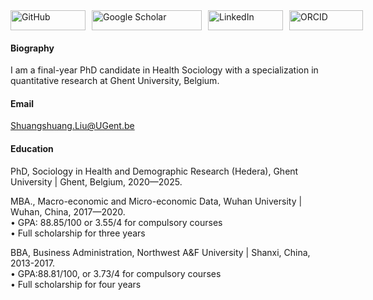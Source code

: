 <div style="display: flex; align-items: center;">
    <!-- GitHub -->
    <a href="https://github.com/ShuangshuangLiu66" target="_blank" style="margin-right: 10px;">
        <img src="https://img.shields.io/badge/-GitHub-8a2be2?logo=github&style=social" alt="GitHub" style="width: 120px; height: 32px; border: none;">
    </a>  
    <!-- Google Scholar -->
    <a href="https://scholar.google.com/citations?user=QixTVvQAAAAJ&hl=en&oi=ao" target="_blank" style="margin-right: 10px;">
        <img src="https://img.shields.io/badge/-Google%20Scholar-blue?logo=googlescholar&style=social" alt="Google Scholar" style="width: 176px; height: 32px; border: none;">
    </a>  
    <!-- LinkedIn -->
    <a href="https://www.linkedin.com/in/shuangshuang-liu-a6331022a" target="_blank" style="margin-right: 10px;">
        <img src="https://img.shields.io/badge/-LinkedIn-0077B5?logo=linkedin&logoColor=white&style=social" alt="LinkedIn" style="width: 120px; height: 32px; border: none;">
    </a>  
    <!-- ORCID -->
    <a href="https://orcid.org/0000-0003-3474-4887" target="_blank">
        <img src="https://img.shields.io/badge/-ORCID-00B2A9?logo=orcid&style=social" alt="ORCID" style="width: 118px; height: 32px; border: none;">
    </a>
     <br> <!-- Line break -->
</div>

#### Biography
I am a final-year PhD candidate in Health Sociology with a specialization in quantitative research at Ghent University, Belgium.

#### Email
Shuangshuang.Liu@UGent.be

#### Education  
PhD, Sociology in Health and Demographic Research (Hedera), Ghent University | Ghent, Belgium, 2020—2025.  

MBA., Macro-economic and Micro-economic Data, Wuhan University | Wuhan, China, 2017—2020.  
• GPA: 88.85/100 or 3.55/4 for compulsory courses  
• Full scholarship for three years   

BBA, Business Administration, Northwest A&F University | Shanxi, China, 2013-2017.  
• GPA:88.81/100, or 3.73/4 for compulsory courses  
• Full scholarship for four years  


